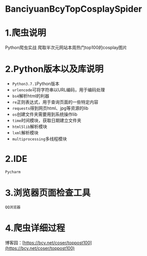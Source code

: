 # BanciyuanBcyTopCosplaySpider
# 1.爬虫说明
Python爬虫实战 爬取半次元网站本周热门top100的cosplay图片
# 2.Python版本以及库说明
+ `Python3.7.1`Python版本
+ `urlencode`可将字符串以URL编码，用于编码处理
+ `bs4`解析html的利器
+ `re`正则表达式，用于查询页面的一些特定内容
+ `requests`得到网页html、jpg等资源的lib
+ `os`创建文件夹需要用到系统操作lib
+ `time`时间模块，获取日期建立文件夹
+ `html5lib`解析模块
+ `lxml`解析模块
+ `multiprocessing`多线程模块
# 2.IDE
`Pycharm`
# 3.浏览器页面检查工具
`QQ浏览器`
# 4.爬虫详细过程
博客园：[https://bcy.net/coser/toppost100](https://bcy.net/coser/toppost100)
